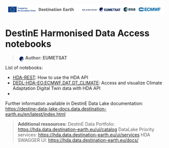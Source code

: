 <img src="../img/DestinE-banner.jpg"
     alt="Destination Earth banner"
/>

# DestinE Harmonised Data Access notebooks

> <img style="float:left; width:5%" src="../img/EUMETSAT-icon.png"/> **Author: EUMETSAT** 

List of notebooks: 
- [HDA-REST](https://github.com/destination-earth/DestinE-DataLake-Lab/blob/main/HDA/dedl_authentication.py): How to use the HDA API 
- [DEDL-HDA-EO.ECMWF.DAT.DT_CLIMATE](https://github.com/destination-earth/DestinE-DataLake-Lab/blob/main/HDA/DEDL-HDA-EO.ECMWF.DAT.DT_CLIMATE.ipynb): Access and visualize Climate Adaptation Digital Twin data with HDA API
- 




Further information available in DestinE Data Lake documentation: https://destine-data-lake-docs.data.destination-earth.eu/en/latest/index.html


>**Additional ressources:**
DestinE Data Portfolio: https://hda.data.destination-earth.eu/ui/catalog
DataLake Priority services: https://hda.data.destination-earth.eu/ui/services 
HDA SWAGGER UI: https://hda.data.destination-earth.eu/docs/